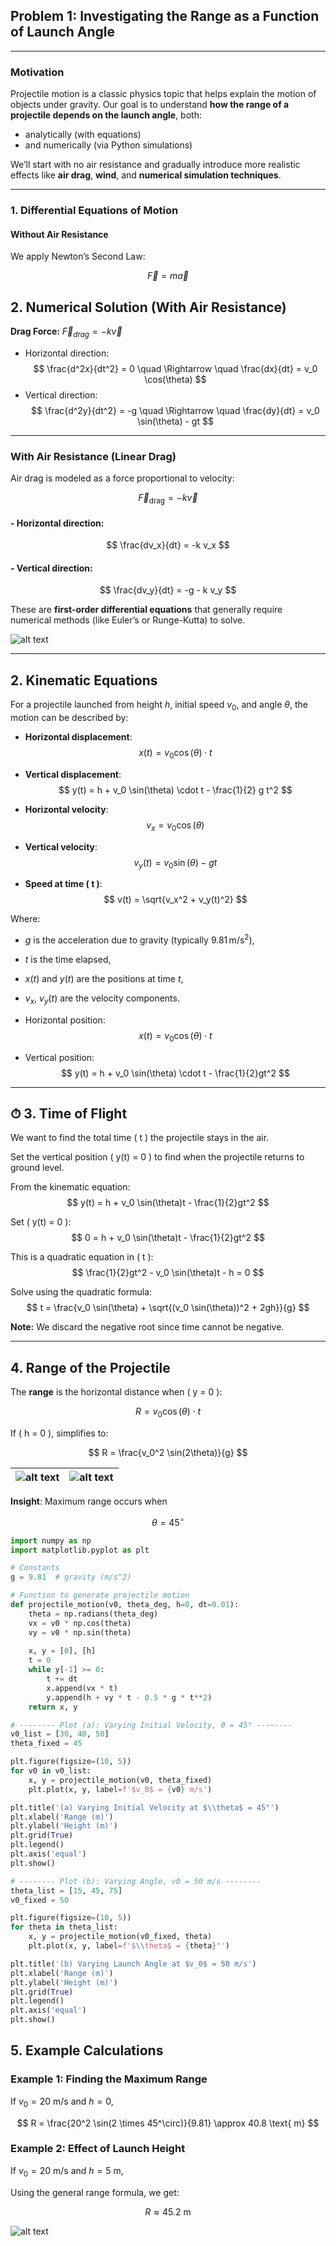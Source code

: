## Problem 1: Investigating the Range as a Function of Launch Angle

---

### Motivation

Projectile motion is a classic physics topic that helps explain the motion of objects under gravity. Our goal is to understand **how the range of a projectile depends on the launch angle**, both:

- analytically (with equations)
- and numerically (via Python simulations)

We’ll start with no air resistance and gradually introduce more realistic effects like **air drag**, **wind**, and **numerical simulation techniques**.

---

###  1. Differential Equations of Motion

####  Without Air Resistance

We apply Newton’s Second Law:

$$
\vec{F} = m\vec{a}
$$

## 2. Numerical Solution (With Air Resistance)

**Drag Force:** $\vec{F}_{drag} = -k\vec{v}$

- Horizontal direction:
  $$
  \frac{d^2x}{dt^2} = 0 \quad \Rightarrow \quad \frac{dx}{dt} = v_0 \cos(\theta)
  $$
- Vertical direction:
  $$
  \frac{d^2y}{dt^2} = -g \quad \Rightarrow \quad \frac{dy}{dt} = v_0 \sin(\theta) - gt
  $$

---

###  With Air Resistance (Linear Drag)

Air drag is modeled as a force proportional to velocity:

$$
\vec{F}_{\text{drag}} = -k \vec{v}
$$

#### - Horizontal direction:

$$
\frac{dv_x}{dt} = -k v_x
$$

#### - Vertical direction:

$$
\frac{dv_y}{dt} = -g - k v_y
$$

These are **first-order differential equations** that generally require numerical methods (like Euler’s or Runge-Kutta) to solve.


![alt text](image.png)

---

## 2. Kinematic Equations

For a projectile launched from height $h$, initial speed $v_0$, and angle $\theta$, the motion can be described by:


- **Horizontal displacement**:
  $$
  x(t) = v_0 \cos(\theta) \cdot t
  $$

- **Vertical displacement**:
  $$
  y(t) = h + v_0 \sin(\theta) \cdot t - \frac{1}{2} g t^2
  $$

- **Horizontal velocity**:
  $$
  v_x = v_0 \cos(\theta)
  $$

- **Vertical velocity**:
  $$
  v_y(t) = v_0 \sin(\theta) - g t
  $$

- **Speed at time \( t \)**:
  $$
  v(t) = \sqrt{v_x^2 + v_y(t)^2}
  $$

Where:
- $g$ is the acceleration due to gravity (typically $9.81 \, \text{m/s}^2$),
- $t$ is the time elapsed,
- $x(t)$ and $y(t)$ are the positions at time $t$,
- $v_x$, $v_y(t)$ are the velocity components.




- Horizontal position:
  $$
  x(t) = v_0 \cos(\theta) \cdot t
  $$

- Vertical position:
  $$
  y(t) = h + v_0 \sin(\theta) \cdot t - \frac{1}{2}gt^2
  $$

---

## ⏱ 3. Time of Flight 

We want to find the total time \( t \) the projectile stays in the air.

Set the vertical position \( y(t) = 0 \) to find when the projectile returns to ground level.

From the kinematic equation:
$$
y(t) = h + v_0 \sin(\theta)t - \frac{1}{2}gt^2
$$

Set \( y(t) = 0 \):
$$
0 = h + v_0 \sin(\theta)t - \frac{1}{2}gt^2
$$

This is a quadratic equation in \( t \):
$$
\frac{1}{2}gt^2 - v_0 \sin(\theta)t - h = 0
$$


Solve using the quadratic formula:
$$
t = \frac{v_0 \sin(\theta) + \sqrt{(v_0 \sin(\theta))^2 + 2gh}}{g}
$$

 **Note:** We discard the negative root since time cannot be negative.

---

##  4. Range of the Projectile

The **range** is the horizontal distance when \( y = 0 \):

$$
R = v_0 \cos(\theta) \cdot t
$$

If \( h = 0 \), simplifies to:

$$
R = \frac{v_0^2 \sin(2\theta)}{g}
$$

| ![alt text](image-1.png)|![alt text](image-2.png)|
|:-------------------------:|:-------------------------:|



**Insight**: Maximum range occurs when 

$$
\theta = 45^\circ
$$

```python
import numpy as np
import matplotlib.pyplot as plt

# Constants
g = 9.81  # gravity (m/s^2)

# Function to generate projectile motion
def projectile_motion(v0, theta_deg, h=0, dt=0.01):
    theta = np.radians(theta_deg)
    vx = v0 * np.cos(theta)
    vy = v0 * np.sin(theta)
    
    x, y = [0], [h]
    t = 0
    while y[-1] >= 0:
        t += dt
        x.append(vx * t)
        y.append(h + vy * t - 0.5 * g * t**2)
    return x, y

# -------- Plot (a): Varying Initial Velocity, θ = 45° --------
v0_list = [30, 40, 50]
theta_fixed = 45

plt.figure(figsize=(10, 5))
for v0 in v0_list:
    x, y = projectile_motion(v0, theta_fixed)
    plt.plot(x, y, label=f'$v_0$ = {v0} m/s')

plt.title('(a) Varying Initial Velocity at $\\theta$ = 45°')
plt.xlabel('Range (m)')
plt.ylabel('Height (m)')
plt.grid(True)
plt.legend()
plt.axis('equal')
plt.show()

# -------- Plot (b): Varying Angle, v0 = 50 m/s --------
theta_list = [15, 45, 75]
v0_fixed = 50

plt.figure(figsize=(10, 5))
for theta in theta_list:
    x, y = projectile_motion(v0_fixed, theta)
    plt.plot(x, y, label=f'$\\theta$ = {theta}°')

plt.title('(b) Varying Launch Angle at $v_0$ = 50 m/s')
plt.xlabel('Range (m)')
plt.ylabel('Height (m)')
plt.grid(True)
plt.legend()
plt.axis('equal')
plt.show()
```
## **5. Example Calculations**

### **Example 1: Finding the Maximum Range**
If $v_0 = 20$ m/s and $h=0$,

$$ R = \frac{20^2 \sin(2 \times 45^\circ)}{9.81} \approx 40.8 \text{ m} $$

### **Example 2: Effect of Launch Height**
If $v_0 = 20$ m/s and $h=5$ m,

Using the general range formula, we get:

$$ R \approx 45.2 \text{ m} $$

![alt text](image-3.png)

